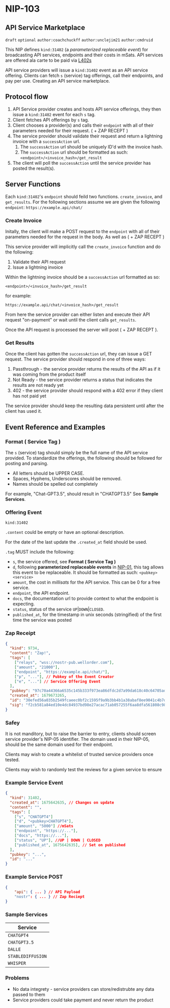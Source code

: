 NIP-103
======

API Service Marketplace
-------------------------------

`draft` `optional` `author:coachchuckff` `author:unclejim21` `author:cmdruid`

This NIP defines `kind:31402` (a _parameterized replaceable event_) for broadcasting API services, endpoints and their costs in mSats. API services are offered ala carte to be paid via [L402s](https://docs.lightning.engineering/the-lightning-network/l402)

API service providers will issue a `kind:31402` event as an API service offering. Clients can fetch `s` (service) tag offerings, call their endpoints, and pay per use. Creating an API service marketplace.

## Protocol flow

1. API Service provider creates and hosts API service offerings, they then issue a `kind:31402` event for each `s` tag.
2. Client fetches API offerings by `s` tag.
3. Client chooses a provider(s) and calls their `endpoint` with all of their parameters needed for their request. ( + ZAP RECEPT )
4. The service provider should validate their request and return a lightning invoice with a `successAction` url.
   1. The `successAction` url should be uniquely ID'd with the invoice hash.
   2. The `successAction` url should be formatted as such: `<endpoint>/<invoice_hash>/get_result`
5. The client will poll the `successAction` until the service provider has posted the result(s).

## Server Functions
Each `kind:31402`'s `endpoint` should feild two functions. `create_invoice`, and `get_results`. For the following sections assume we are given the following `endpoint`: `https://example.api/chat/`

### Create Invoice

Initally, the client will make a POST request to the `endpoint` with all of their parameters needed for the request in the body. As well as ( + ZAP RECEPT )

This service provider will implicitly call the `create_invoice` function and do the following: 

1. Validate their API request
2. Issue a lightning invoice

Within the lightning invoice should be a `successAction` url formatted as so:

`<endpoint>/<invoice_hash>/get_result`

for example: 

`https://example.api/chat/<invoice_hash>/get_result`

From here the service provider can either listen and execute their API request "on-payment" or wait until the client calls `get_results`.

Once the API request is processed the server will post ( + ZAP RECEPT ).

### Get Results

Once the client has gotten the `successAction` url, they can issue a GET request. The service provider should respond in one of three ways:

1. Passthrough - the service provider returns the results of the API as if it was coming from the product itself
2. Not Ready - the service provider returns a status that indicates the results are not ready yet
3. 402 - the service provider should respond with a 402 error if they client has not paid yet

The service provider should keep the resulting data persistent until after the client has used it.

## Event Reference and Examples

### Format ( Service Tag )

The `s` (service) tag should simply be the full name of the API service provided. To standardize the offerings, the following should be followed for posting and parsing.

- All letters should be UPPER CASE.
- Spaces, Hyphens, Underscores should be removed.
- Names should be spelled out completely
  
For example, "Chat-GPT3.5", should result in "CHATGPT3.5" See **Sample Services**.

### Offering Event

`kind:31402`

`.content` could be empty or have an optional description.

For the date of the last update the `.created_at` field should be used.

`.tag` MUST include the following:

- `s`, the service offered, see **Format ( Service Tag )**
- `d`, following **parameterized replaceable events** in [NIP-01](https://github.com/nostr-protocol/nips/blob/master/01.md), this tag allows this event to be replaceable. It should be formatted as such: `<pubkey><service>`
- `amount`, the cost in _millisats_ for the API service. This can be 0 for a free service.
- `endpoint`, the API endpoint.
- `docs`, the documentation url to provide context to what the endpoint is expecting.
- `status`, status of the service `UP`|`DOWN`|`CLOSED`.
- `published_at`, for the timestamp in unix seconds (stringified) of the first time the service was posted

### Zap Receipt

```json
{
  "kind": 9734,
  "content": "Zap!",
  "tags": [
    ["relays", "wss://nostr-pub.wellorder.com"],
    ["amount", "21000"],
    ["endpoint", "https://example.api/chat/"],
    ["p", "..."], // Pubkey of the Event Creator
    ["e", "..."] // Service Offering Event
  ],
  "pubkey": "97c70a44366a6535c145b333f973ea86dfdc2d7a99da618c40c64705ad98e322",
  "created_at": 1679673265,
  "id": "30efed56a035b2549fcaeec0bf2c1595f9a9b3bb4b1a38abaf8ee9041c4b7d93",
  "sig": "f2cb581a84ed10e4dc84937bd98e27acac71ab057255f6aa8dfa561808c981fe8870f4a03c1e3666784d82a9c802d3704e174371aa13d63e2aeaf24ff5374d9d"
}
```

### Safey

It is not manditory, but to raise the barrier to entry, clients should screen service provider's NIP-05 identifier. The domain used in their NIP-05, should be the same domain used for their endpoint.

Clients may wish to create a whitelist of trusted service providers once tested.

Clients may wish to randomly test the reviews for a given service to ensure 

### Example Service Event

```json
{
  "kind": 31402,
  "created_at": 1675642635, // Changes on update
  "content": "",
  "tags": [
    ["s", "CHATGPT4"]
    ["d", "<pubkey>CHATGPT4"],
    ["amount", "5000"] //mSats
    ["endpoint", "https://..."],
    ["docs", "https://..."],
    ["status", "UP"], //UP | DOWN | CLOSED
    ["published_at", 1675642635], // Set on published
  ],
  "pubkey": "...",
  "id": "..."
}
```

### Example Service POST

```json
{
    "api": { ... } // API Payload
    "nostr": { ... } // Zap Reciept 
}
```

### Sample Services

| Service            |
| ------------------ |
| `CHATGPT4`         |
| `CHATGPT3.5`       |
| `DALLE`            |
| `STABLEDIFFUSION`  |
| `WHISPER`          |

### Problems
- No data integrety - service providers can store/redistrubte any data passed to them
- Service providers could take payment and never return the product